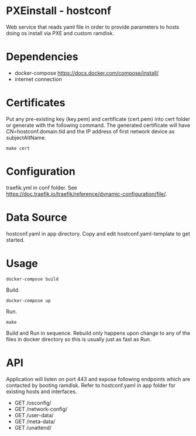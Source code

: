 PXEinstall - hostconf
=======================
Web service that reads yaml file in order to provide parameters to hosts doing os install via PXE and custom ramdisk.


Dependencies
=======================
- docker-compose https://docs.docker.com/compose/install/
- internet connection


Certificates
=======================
Put any pre-existing key (key.pem) and certificate (cert.pem) into cert folder or generate with the following command. The generated certificate will have CN=hostconf.domain.tld and the IP address of first network device as subjectAltName.
```
make cert
```


Configuration
=======================
traefik.yml in conf folder. See https://doc.traefik.io/traefik/reference/dynamic-configuration/file/.


Data Source
=======================
hostconf.yaml in app directory. Copy and edit hostconf.yaml-template to get started.


Usage
=======================
```
docker-compose build
``` 
Build.
```
docker-compose up 
``` 
Run.
```
make
```
Build and Run in sequence. Rebuild only happens upon change to any of the files in docker directory so this is usually just as fast as Run.


API
=======================
Application will listen on port 443 and expose following endpoints which are contacted by booting ramdisk. Refer to hostconf.yaml in app folder for existing hosts and interfaces.

- GET /osconfig/<mac-address>
- GET /network-config/<mac-address>
- GET /user-data/<mac-address>
- GET /meta-data/<mac-address>
- GET /unattend/<mac-address>
